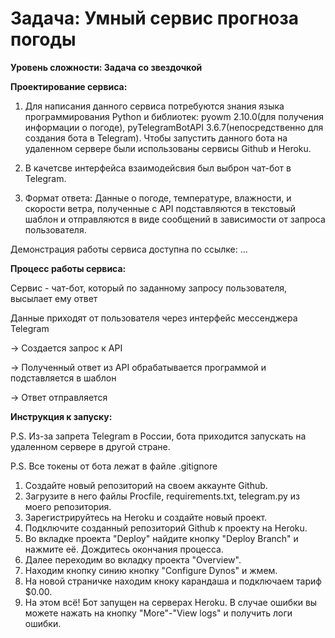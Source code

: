 # Задача: Умный сервис прогноза погоды
**Уровень сложности: Задача со звездочкой**

**Проектирование сервиса:**

1) Для написания данного сервиса потребуются знания языка программирования Python и библиотек: pyowm 2.10.0(для получения информации о погоде), pyTelegramBotAPI 3.6.7(непосредственно для создания бота в Telegram). Чтобы запустить данного бота на удаленном сервере были использованы сервисы Github и Heroku.

2) В качетсве интерфейса взаимодейсвия был выброн чат-бот в Telegram.

3) Формат ответа: Данные о погоде, температуре, влажности, и скорости ветра, полученные с API подставляются в текстовый шаблон и отправляются в виде сообщений в зависимости от запроса пользователя.

Демонстрация работы сервиса доступна по ссылке: ...

**Процесс работы сервиса:**

Сервис - чат-бот, который по заданному запросу пользователя, высылает ему ответ

Данные приходят от пользователя через интерфейс мессенджера Telegram

 → Создается запрос к API

 → Полученный ответ из API обрабатывается программой и подставляется в шаблон

 → Ответ отправляется

**Инструкция к запуску:**

P.S. Из-за запрета Telegram в России, бота приходится запускать на удаленном сервере в другой стране.

P.S. Все токены от бота лежат в файле .gitignore

1) Создайте новый репозиторий на своем аккаунте Github.
2) Загрузите в него файлы Procfile, requirements.txt, telegram.py из моего репозитория.
3) Зарегистрируйтесь на Heroku и создайте новый проект.
4) Подключите созданный репозиторий Github к проекту на Heroku.
5) Во вкладке проекта "Deploy" найдите кнопку "Deploy Branch" и нажмите её. Дождитесь окончания процесса.
6) Далее переходим во вкладку проекта "Overview".
7) Находим кнопку синию кнопку "Configure Dynos" и жмем.
8) На новой страничке находим кноку карандаша и подключаем тариф $0.00.
9) На этом всё! Бот запущен на серверах Heroku. В случае ошибки вы можете нажать на кнопку "More"-"View logs" и получить логи ошибки.
